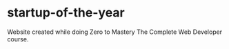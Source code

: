 # startup-of-the-year
Website created while doing Zero to Mastery The Complete Web Developer course.
